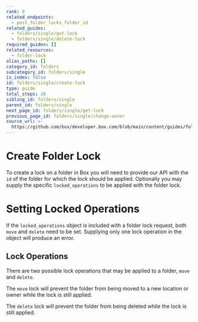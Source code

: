 ```yaml
---
rank: 8
related_endpoints:
  - post_folder_locks_folder_id
related_guides:
  - folders/single/get-lock
  - folders/single/delete-lock
required_guides: []
related_resources:
  - folder-lock
alias_paths: []
category_id: folders
subcategory_id: folders/single
is_index: false
id: folders/single/create-lock
type: guide
total_steps: 10
sibling_id: folders/single
parent_id: folders/single
next_page_id: folders/single/get-lock
previous_page_id: folders/single/change-owner
source_url: >-
  https://github.com/box/developer.box.com/blob/main/content/guides/folders/single/create-lock.md
---
```

# Create Folder Lock

To create a lock on a folder in Box you will need to provide our API with the
`id` of the folder for which the lock should be applied. Optionally you may
supply the specific `locked_operations` to be applied with the folder lock.

<Samples id='post_folder_locks' >

</Samples>

<Message type='notice'>

# Setting Locked Operations

If the `locked_operations` object is included with a folder lock request,
both `move` and `delete` need to be set. Supplying only one lock operation in
the object will produce an error.

</Message>

## Lock Operations

There are two possible lock operations that may be applied to a folder, `move`
and `delete`.

The `move` lock will prevent the folder from being moved to a new location or
owner while the lock is still applied.

The `delete` lock will prevent the folder from being deleted while the lock is
still applied.